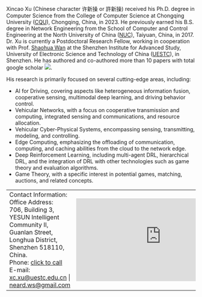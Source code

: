Xincao Xu (Chinese character 许新操 or 許新操) received his Ph.D. degree in Computer Science from the College of Computer Science at Chongqing University ([CQU](https://www.cqu.edu.cn)), Chongqing, China, in 2023. He previously earned his B.S. degree in Network Engineering from the School of Computer and Control Engineering at the North University of China ([NUC](https://www.nuc.edu.cn)), Taiyuan, China, in 2017. Dr. Xu is currently a Postdoctoral Research Fellow, working in cooperation with Prof. [Shaohua Wan](https://scholar.google.com/citations?user=IhjhNEEAAAAJ&hl=en) at the Shenzhen Institute for Advanced Study, University of Electronic Science and Technology of China ([UESTC](https://www.uestc.edu.cn)), in Shenzhen. He has authored and co-authored more than 10 papers with total google scholar <a href='https://scholar.google.com/citations?user=DK5avZUAAAAJ'><img src="https://img.shields.io/endpoint?logo=Google%20Scholar&url=https%3A%2F%2Fcdn.jsdelivr.net%2Fgh%2FNeardws%2Fneardws.github.io@google-scholar-stats%2Fgs_data_shieldsio.json&labelColor=f6f6f6&color=9cf&style=flat&label=citations"></a>. 
       
His research is primarily focused on several cutting-edge areas, including: 
- AI for Driving, covering aspects like heterogeneous information fusion, cooperative sensing, multimodal deep learning, and driving behavior control.
- Vehicular Networks, with a focus on cooperative transmission and computing, integrated sensing and communications, and resource allocation.
- Vehicular Cyber-Physical Systems, encompassing sensing, transmitting, modeling, and controlling.
- Edge Computing, emphasizing the offloading of communication, computing, and caching abilities from the cloud to the network edge.
- Deep Reinforcement Learning, including multi-agent DRL, hierarchical DRL, and the integration of DRL with other technologies such as game theory and evaluation algorithms.
- Game Theory, with a specific interest in potential games, matching, auctions, and related concepts.

<html>
<head>
<style>
/* 为带链接的文字定义样式 */
a.no-underline {
    text-decoration: none; /* 去除下划线 */
}

/* 可选：当鼠标悬停时添加样式 */
a.no-underline:hover {
    text-decoration: underline; /* 鼠标悬停时显示下划线 */
}
</style>
</head>
	<table style="margin-left: auto; margin-right: auto;">
		<tr>
			<td>
				Contact Information: <br> 
				Office Address: <br>     
				706, Building 3, YESUN Intelligent Community II, Guanlan Street, Longhua District, Shenzhen 518110, China. <br>     
				Phone: 
				<a href="tel:+1-6015648240">click to call</a> <br>   
				E-mail:   
				<a href="mailto:xc.xu@uestc.edu.cn">xc.xu@uestc.edu.cn</a> | 
				<a href="mailto:neard.ws@gmail.com">neard.ws@gmail.com</a>
			</td>
			<td>
				<iframe width="450" height="220" src="https://www.openstreetmap.org/export/embed.html?bbox=114.02656316757204%2C22.723049810086813%2C114.05134677886964%2C22.735963602484535&amp;layer=mapnik" style="border: 0"></iframe>
			</td>
		</tr>
	</table>
</html>